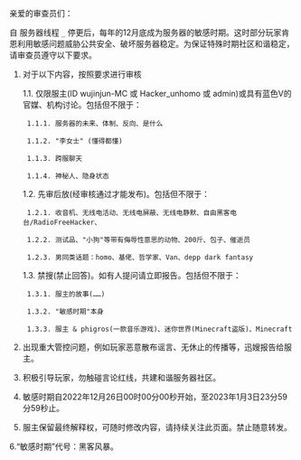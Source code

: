 亲爱的审查员们：

自 服务器线程 `_` 停更后，每年的12月底成为服务器的敏感时期。这时部分玩家肯恩利用敏感问题威胁公共安全、破坏服务器稳定。为保证特殊时期社区和谐稳定，请审查员遵守以下要求。

1. 对于以下内容，按照要求进行审核

    1.1. 仅限服主(ID wujinjun-MC 或 Hacker_unhomo 或 admin)或具有蓝色V的官媒、机构讨论。包括但不限于：

        1.1.1. 服务器的未来、体制、反向、是什么

        1.1.2. "李女士" (懂得都懂)

        1.1.3. 跨服聊天

        1.1.4. 神秘人、隐身状态

    1.2. 先审后放(经审核通过才能发布)。包括但不限于：

        1.2.1. 收音机、无线电活动、无线电屏蔽、无线电静默、自由黑客电台/RadioFreeHacker、

        1.2.2. 测试品、"小狗"等带有侮辱性意思的动物、200斤、包子、催逝员

        1.2.3. 男同类话题：homo、基佬、哲学家、Van、depp dark fantasy

    1.3. 禁搜(禁止回答)。如有人提问请立即报告。包括但不限于：

        1.3.1. 服主的故事(……)

        1.3.2. "敏感时期"本身

        1.3.3. 服主 & phigros(一款音乐游戏)、迷你世界(Minecraft盗版)、Minecraft

2. 出现重大管控问题，例如玩家恶意散布谣言、无休止的传播等，迅嫂报告给服主。

3. 积极引导玩家，勿触碰言论红线，共建和谐服务器社区。

4. 敏感时期自2022年12月26日00时00分00秒开始，至2023年1月3日23分59分59秒止。

5. 服主保留最终解释权，可随时修改内容，请持续关注此页面。禁止随意转发。                             

6.“敏感时期”代号：黑客风暴。
